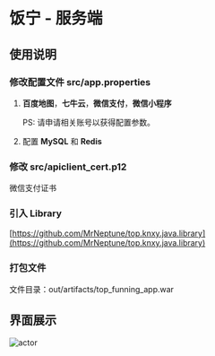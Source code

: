 # 饭宁 - 服务端

## 使用说明

### 修改配置文件 src/app.properties

1. **百度地图**，**七牛云**，**微信支付**，**微信小程序**

    PS: 请申请相关账号以获得配置参数。

1. 配置 **MySQL** 和 **Redis**

### 修改 src/apiclient_cert.p12

微信支付证书

### 引入 Library

[https://github.com/MrNeptune/top.knxy.java.library](https://github.com/MrNeptune/top.knxy.java.library)

### 打包文件

文件目录：out/artifacts/top_funning_app.war

## 界面展示

![actor](https://raw.githubusercontent.com/MrNeptune/top.funning.app.java/master/actor.png)
 